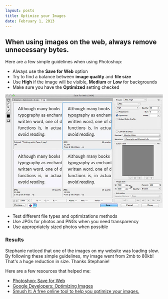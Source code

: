 ```yaml
---
layout: posts
title: Optimize your Images
date: February 1, 2013
---
```


<h2>When using images on the web, always remove unnecessary bytes.</h2>

<p>Here are a few simple guidelines when using Photoshop:</p>

<ul>
	<li>Always use the <strong>Save for Web</strong> option</li>
	<li>Try to find a balance between <strong>image quality</strong> and <strong>file size</strong></li>
	<li>Use <strong>High</strong> if the image will be visible, <strong>Medium</strong> or <strong>Low</strong> for backgrounds</li>
	<li>Make sure you have the <strong>Optimized</strong> setting checked</li>
</ul>

<img src='/images/optimize.jpg' />

<ul>
	<li>Test different file types and optimizations methods</li>
	<li>Use JPGs for photos and PNGs when you need transparency</li>
	<li>Use appropriately sized photos when possible</li>
</ul>

<h3>Results</h3>

<p>Stephanie noticed that one of the images on my website was loading slow. By following these simple guidelines, my image went from 2mb to 80kb! That's a huge reduction in size. Thanks Stephanie!</p>

<p>Here are a few resources that helped me:</p>
<ul class='clean'>
	<li><a href='http://help.adobe.com/en_US/creativesuite/cs/using/WS6E857477-27FE-4a88-B8A4-074DC3C65F68.html' target='blank'>Photoshop: Save for Web</li>
		<li><a href='https://developers.google.com/speed/articles/optimizing-images' target='blank'>Google Developers: Optimizing Images</li>
			<li><a href='http://www.smushit.com/ysmush.it/' target='blank'>Smush It: A free online tool to help you optimize your images.</a></li>
</ul>

